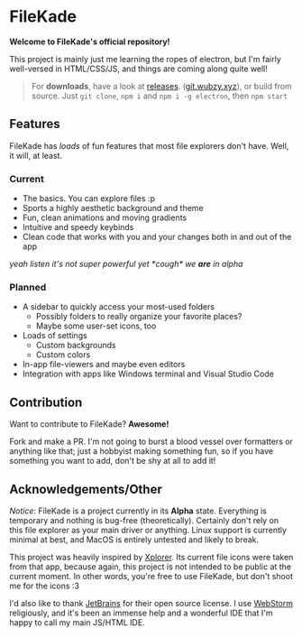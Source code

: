 # FileKade

**Welcome to FileKade's official repository!**

This project is mainly just me learning the ropes of electron, but I'm fairly well-versed in HTML/CSS/JS, and things are coming along quite well!

> For **downloads**, have a look at [releases](https://github.com/WubzyGD/FileKade/releases). ([git.wubzy.xyz](https://git.wubzy.xyz/Wubzy/FileKade/releases)), or build from source. Just `git clone`, `npm i` and `npm i -g electron`, then `npm start`

## Features

FileKade has *loads* of fun features that most file explorers don't have. Well, it will, at least.

### Current

- The basics. You can explore files :p
- Sports a highly aesthetic background and theme
- Fun, clean animations and moving gradients
- Intuitive and speedy keybinds
- Clean code that works with you and your changes both in and out of the app

_yeah listen it's not super powerful yet \*cough* we **are** in alpha_ 

### Planned

- A sidebar to quickly access your most-used folders
  - Possibly folders to really organize your favorite places?
  - Maybe some user-set icons, too
- Loads of settings
  - Custom backgrounds
  - Custom colors
- In-app file-viewers and maybe even editors
- Integration with apps like Windows terminal and Visual Studio Code

## Contribution

Want to contribute to FileKade? **Awesome!**

Fork and make a PR. I'm not going to burst a blood vessel over formatters or anything like that; just a hobbyist making something fun, so if you have something you want to add, don't be shy at all to add it!

## Acknowledgements/Other

*Notice*: FileKade is a project currently in its **Alpha** state. Everything is temporary and nothing is bug-free (theoretically). Certainly don't rely on this file explorer as your main driver or anything. Linux support is currently minimal at best, and MacOS is entirely untested and likely to break.

This project was heavily inspired by [Xplorer](https://github.com/kimlimjustin/xplorer). Its current file icons were taken from that app, because again, this project is not intended to be public at the current moment. In other words, you're free to use FileKade, but don't shoot me for the icons :3

I'd also like to thank [JetBrains](https://jetbrains.com) for their open source license. I use [WebStorm](https://www.jetbrains.com/webstorm) religiously, and it's been an immense help and a wonderful IDE that I'm happy to call my main JS/HTML IDE.